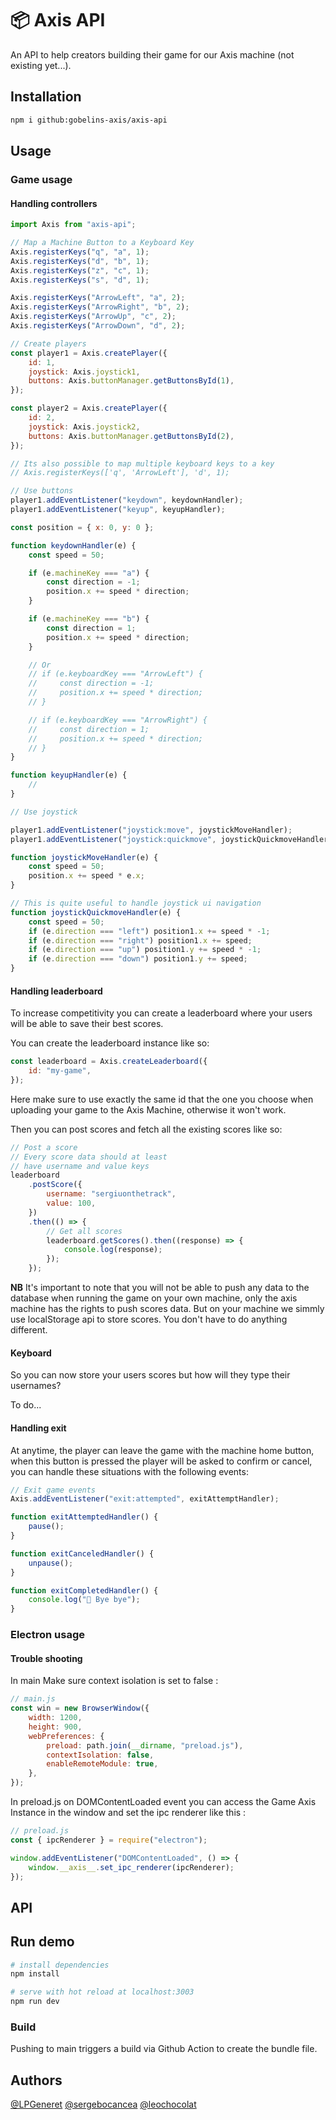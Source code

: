 # 📦️ Axis API

An API to help creators building their game for our Axis machine (not existing yet...).

## Installation

```bash
npm i github:gobelins-axis/axis-api
```

## Usage

### Game usage

#### Handling controllers

```js
import Axis from "axis-api";

// Map a Machine Button to a Keyboard Key
Axis.registerKeys("q", "a", 1);
Axis.registerKeys("d", "b", 1);
Axis.registerKeys("z", "c", 1);
Axis.registerKeys("s", "d", 1);

Axis.registerKeys("ArrowLeft", "a", 2);
Axis.registerKeys("ArrowRight", "b", 2);
Axis.registerKeys("ArrowUp", "c", 2);
Axis.registerKeys("ArrowDown", "d", 2);

// Create players
const player1 = Axis.createPlayer({
    id: 1,
    joystick: Axis.joystick1,
    buttons: Axis.buttonManager.getButtonsById(1),
});

const player2 = Axis.createPlayer({
    id: 2,
    joystick: Axis.joystick2,
    buttons: Axis.buttonManager.getButtonsById(2),
});

// Its also possible to map multiple keyboard keys to a key
// Axis.registerKeys(['q', 'ArrowLeft'], 'd', 1);

// Use buttons
player1.addEventListener("keydown", keydownHandler);
player1.addEventListener("keyup", keyupHandler);

const position = { x: 0, y: 0 };

function keydownHandler(e) {
    const speed = 50;

    if (e.machineKey === "a") {
        const direction = -1;
        position.x += speed * direction;
    }

    if (e.machineKey === "b") {
        const direction = 1;
        position.x += speed * direction;
    }

    // Or
    // if (e.keyboardKey === "ArrowLeft") {
    //     const direction = -1;
    //     position.x += speed * direction;
    // }

    // if (e.keyboardKey === "ArrowRight") {
    //     const direction = 1;
    //     position.x += speed * direction;
    // }
}

function keyupHandler(e) {
    //
}

// Use joystick

player1.addEventListener("joystick:move", joystickMoveHandler);
player1.addEventListener("joystick:quickmove", joystickQuickmoveHandler);

function joystickMoveHandler(e) {
    const speed = 50;
    position.x += speed * e.x;
}

// This is quite useful to handle joystick ui navigation
function joystickQuickmoveHandler(e) {
    const speed = 50;
    if (e.direction === "left") position1.x += speed * -1;
    if (e.direction === "right") position1.x += speed;
    if (e.direction === "up") position1.y += speed * -1;
    if (e.direction === "down") position1.y += speed;
}
```

#### Handling leaderboard

To increase competitivity you can create a leaderboard where your users will be able to save their best scores.

You can create the leaderboard instance like so:

```js
const leaderboard = Axis.createLeaderboard({
    id: "my-game",
});
```

Here make sure to use exactly the same id that the one you choose when uploading your game to the Axis Machine, otherwise it won't work.

Then you can post scores and fetch all the existing scores like so:

```js
// Post a score
// Every score data should at least
// have username and value keys
leaderboard
    .postScore({
        username: "sergiuonthetrack",
        value: 100,
    })
    .then(() => {
        // Get all scores
        leaderboard.getScores().then((response) => {
            console.log(response);
        });
    });
```

**NB**
It's important to note that you will not be able to push any data to the database when running the game on your own machine, only the axis machine has the rights to push scores data. But on your machine we simmly use localStorage api to store scores. You don't have to do anything different.

#### Keyboard

So you can now store your users scores but how will they type their usernames?

To do...

#### Handling exit

At anytime, the player can leave the game with the machine home button,
when this button is pressed the player will be asked to confirm or cancel,
you can handle these situations with the following events:

```js
// Exit game events
Axis.addEventListener("exit:attempted", exitAttemptHandler);

function exitAttemptedHandler() {
    pause();
}

function exitCanceledHandler() {
    unpause();
}

function exitCompletedHandler() {
    console.log("👋 Bye bye");
}
```

### Electron usage

#### Trouble shooting

In main Make sure context isolation is set to false :

```js
// main.js
const win = new BrowserWindow({
    width: 1200,
    height: 900,
    webPreferences: {
        preload: path.join(__dirname, "preload.js"),
        contextIsolation: false,
        enableRemoteModule: true,
    },
});
```

In preload.js on DOMContentLoaded event you can access the Game Axis Instance in the window and set the ipc renderer like this :

```js
// preload.js
const { ipcRenderer } = require("electron");

window.addEventListener("DOMContentLoaded", () => {
    window.__axis__.set_ipc_renderer(ipcRenderer);
});
```

## API

## Run demo

```bash
# install dependencies
npm install

# serve with hot reload at localhost:3003
npm run dev
```

### Build

Pushing to main triggers a build via Github Action to create the bundle file.

## Authors

[@LPGeneret](https://twitter.com/LPGeneret)
[@sergebocancea](https://twitter.com/sergebocancea)
[@leochocolat](https://twitter.com/leochocolat)
